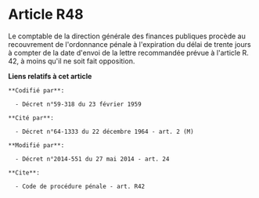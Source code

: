 # Article R48

Le   comptable de la direction générale des finances publiques procède au recouvrement de l'ordonnance pénale à l'expiration
du délai de trente jours à compter de la date d'envoi de la lettre recommandée prévue à l'article R. 42, à moins qu'il ne
soit fait opposition.

**Liens relatifs à cet article**

	**Codifié par**:

	  - Décret n°59-318 du 23 février 1959

	**Cité par**:

	  - Décret n°64-1333 du 22 décembre 1964 - art. 2 (M)

	**Modifié par**:

	  - Décret n°2014-551 du 27 mai 2014 - art. 24

	**Cite**:

	  - Code de procédure pénale - art. R42
